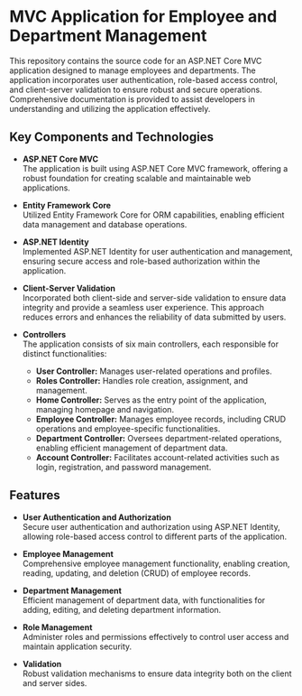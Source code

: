 

# MVC Application for Employee and Department Management

This repository contains the source code for an ASP.NET Core MVC application designed to manage employees and departments. The application incorporates user authentication, role-based access control, and client-server validation to ensure robust and secure operations. Comprehensive documentation is provided to assist developers in understanding and utilizing the application effectively.

## Key Components and Technologies

- **ASP.NET Core MVC**  
  The application is built using ASP.NET Core MVC framework, offering a robust foundation for creating scalable and maintainable web applications.

- **Entity Framework Core**  
  Utilized Entity Framework Core for ORM capabilities, enabling efficient data management and database operations.

- **ASP.NET Identity**  
  Implemented ASP.NET Identity for user authentication and management, ensuring secure access and role-based authorization within the application.

- **Client-Server Validation**  
  Incorporated both client-side and server-side validation to ensure data integrity and provide a seamless user experience. This approach reduces errors and enhances the reliability of data submitted by users.

- **Controllers**  
  The application consists of six main controllers, each responsible for distinct functionalities:
  - **User Controller:** Manages user-related operations and profiles.
  - **Roles Controller:** Handles role creation, assignment, and management.
  - **Home Controller:** Serves as the entry point of the application, managing homepage and navigation.
  - **Employee Controller:** Manages employee records, including CRUD operations and employee-specific functionalities.
  - **Department Controller:** Oversees department-related operations, enabling efficient management of department data.
  - **Account Controller:** Facilitates account-related activities such as login, registration, and password management.

## Features

- **User Authentication and Authorization**  
  Secure user authentication and authorization using ASP.NET Identity, allowing role-based access control to different parts of the application.

- **Employee Management**  
  Comprehensive employee management functionality, enabling creation, reading, updating, and deletion (CRUD) of employee records.

- **Department Management**  
  Efficient management of department data, with functionalities for adding, editing, and deleting department information.

- **Role Management**  
  Administer roles and permissions effectively to control user access and maintain application security.

- **Validation**  
  Robust validation mechanisms to ensure data integrity both on the client and server sides.
